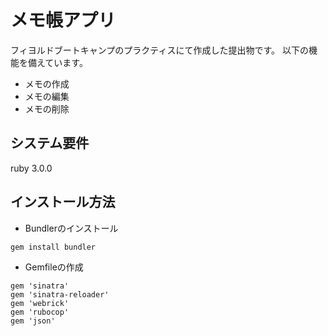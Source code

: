 # メモ帳アプリ
フィヨルドブートキャンプのプラクティスにて作成した提出物です。
以下の機能を備えています。
- メモの作成
- メモの編集
- メモの削除
## システム要件
ruby 3.0.0

## インストール方法
- Bundlerのインストール
```
gem install bundler
```

- Gemfileの作成
```
gem 'sinatra'
gem 'sinatra-reloader'
gem 'webrick'
gem 'rubocop'
gem 'json'
```